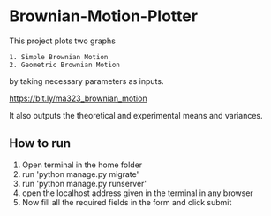 # Brownian-Motion-Plotter

This project plots two graphs  

    1. Simple Brownian Motion  
    2. Geometric Brownian Motion  
by taking necessary parameters as inputs.

https://bit.ly/ma323_brownian_motion

It also outputs the theoretical and experimental means and variances.

## How to run

  1. Open terminal in the home folder
  2. run 'python manage.py migrate'
  3. run 'python manage.py runserver'
  4. open the localhost address given in the terminal in any browser
  5. Now fill all the required fields in the form and click submit
  
